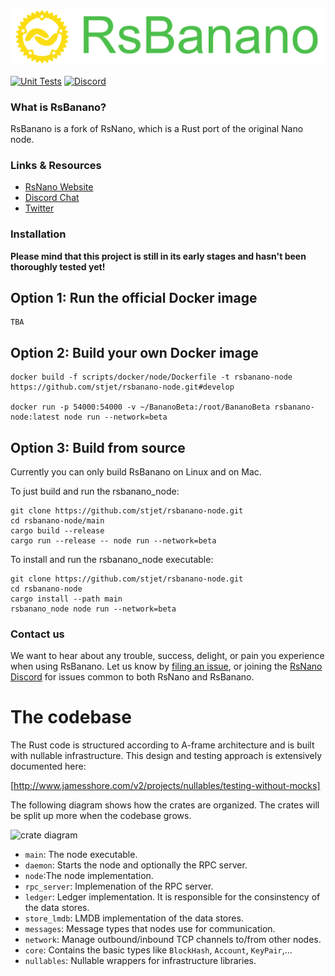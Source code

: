 <p style="text-align:center;"><img src="/doc/images/logo.svg" width"300px" height="auto" alt="Logo"></p>


[![Unit Tests](https://github.com/simpago/rsnano-node/actions/workflows/unit_tests.yml/badge.svg)](https://github.com/simpago/rsnano-node/actions/workflows/unit_tests.yml)
[![Discord](https://img.shields.io/badge/discord-join%20chat-orange.svg)](https://discord.gg/kBwvAyxEWE)


### What is RsBanano?

RsBanano is a fork of RsNano, which is a Rust port of the original Nano node.

### Links & Resources

* [RsNano Website](https://rsnano.com)
* [Discord Chat](https://discord.gg/kBwvAyxEWE)
* [Twitter](https://twitter.com/gschauwecker)

### Installation

**Please mind that this project is still in its early stages and hasn't been thoroughly tested yet!**

## Option 1: Run the official Docker image

    TBA

## Option 2: Build your own Docker image

    docker build -f scripts/docker/node/Dockerfile -t rsbanano-node https://github.com/stjet/rsbanano-node.git#develop

    docker run -p 54000:54000 -v ~/BananoBeta:/root/BananoBeta rsbanano-node:latest node run --network=beta

## Option 3: Build from source

Currently you can only build RsBanano on Linux and on Mac.

To just build and run the rsbanano_node:

    git clone https://github.com/stjet/rsbanano-node.git
    cd rsbanano-node/main
    cargo build --release
    cargo run --release -- node run --network=beta

To install and run the rsbanano_node executable:

    git clone https://github.com/stjet/rsbanano-node.git
    cd rsbanano-node
    cargo install --path main
    rsbanano_node node run --network=beta

### Contact us

We want to hear about any trouble, success, delight, or pain you experience when
using RsBanano. Let us know by [filing an issue](https://github.com/stjet/rsbanano-node/issues), or joining the [RsNano Discord](https://discord.gg/kBwvAyxEWE) for issues common to both RsNano and RsBanano.

# The codebase

The Rust code is structured according to A-frame architecture and is built with nullable infrastructure. This design and testing approach is extensively documented here:

[http://www.jamesshore.com/v2/projects/nullables/testing-without-mocks]

The following diagram shows how the crates are organized. The crates will be split up more when the codebase grows.

![crate diagram](http://www.plantuml.com/plantuml/proxy?cache=no&fmt=svg&src=https://raw.github.com/rsnano-node/rsnano-node/develop/doc/crates.puml)

* `main`: The node executable.
* `daemon`: Starts the node and optionally the RPC server.
* `node`:The node implementation.
* `rpc_server`: Implemenation of the RPC server.
* `ledger`: Ledger implementation. It is responsible for the consinstency of the data stores.
* `store_lmdb`: LMDB implementation of the data stores.
* `messages`: Message types that nodes use for communication.
* `network`: Manage outbound/inbound TCP channels to/from other nodes.
* `core`: Contains the basic types like `BlockHash`, `Account`, `KeyPair`,...
* `nullables`: Nullable wrappers for infrastructure libraries.


